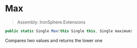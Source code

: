 ﻿

# Max

> Assembly: IronSphere.Extensions

```csharp
public static Single Max(this Single this, Single maximum)
```

Compares two values and returns the lower one


